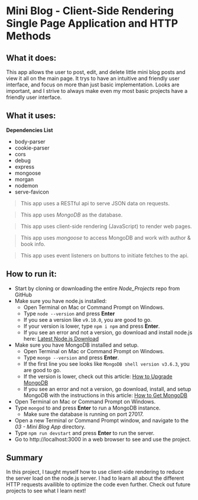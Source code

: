 # Mini Blog - Client-Side Rendering Single Page Application and HTTP Methods

## What it does:
This app allows the user to post, edit, and delete little mini blog posts and view it all on the main page. It trys to have an intuitive and friendly user interface, and focus on more than just basic implementation. Looks are important, and I strive to always make even my most basic projects have a friendly user interface.

## What it uses:

**Dependencies List**
* body-parser
* cookie-parser
* cors
* debug
* express
* mongoose
* morgan
* nodemon
* serve-favicon

> This app uses a RESTful api to serve JSON data on requests.

> This app uses *MongoDB* as the database. 

> This app uses client-side rendering (JavaScript) to render web pages. 

> This app uses *mongoose* to access MongoDB and work with author & book info.

> This app uses event listeners on buttons to initiate fetches to the api.

## How to run it:
* Start by cloning or downloading the entire *Node_Projects* repo from GitHub
* Make sure you have node.js installed:
    * Open Terminal on Mac or Command Prompt on Windows.
    * Type `node --version` and press **Enter**
    * If you see a version like `v9.10.0`, you are good to go.
    * If your version is lower, type `npm i npm` and press **Enter**.
    * If you see an error and not a version, go download and install node.js here: [Latest Node.js Download](https://nodejs.org/en/download/)
* Make sure you have MongoDB installed and setup.
    * Open Terminal on Mac or Command Prompt on Windows.
    * Type `mongo --version` and press **Enter**.
    * If the first line you see looks like `MongoDB shell version v3.6.3`, you are good to go.
    * If the version is lower, check out this article: [How to Upgrade MongoDB](https://docs.mongodb.com/manual/tutorial/upgrade-revision/)
    * If you see an error and not a version, go download, install, and setup MongoDB with the instructions in this article: [How to Get MongoDB](https://docs.mongodb.com/manual/installation/)
* Open Terminal on Mac or Command Prompt on Windows.
* Type `mongod` to and press **Enter** to run a MongoDB instance.
    * Make sure the database is running on port 27017.
* Open a new Terminal or Command Prompt window, and navigate to the *03 - Mini Blog App* directory.
* Type `npm run devstart` and press **Enter** to run the server.
* Go to http://localhost:3000 in a web browser to see and use the project.

## Summary

In this project, I taught myself how to use client-side rendering to reduce the server load on the node.js server. I had to learn all about the different HTTP requests availible to optimize the code even further. Check out future projects to see what I learn next!